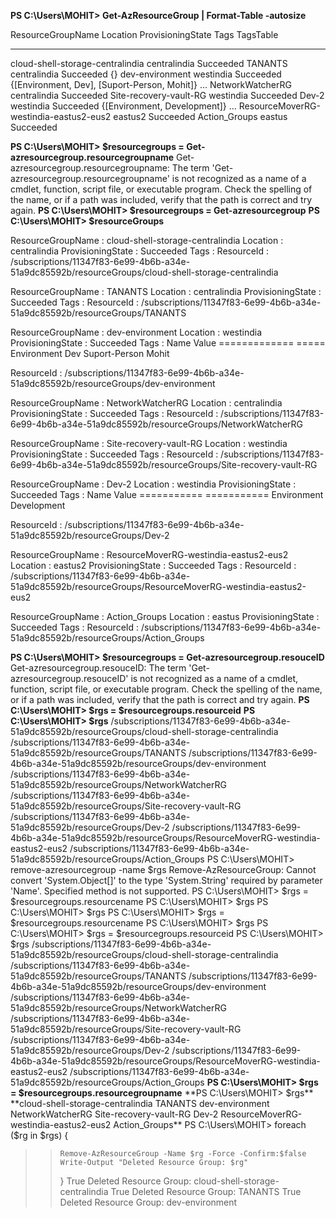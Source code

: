 **PS C:\Users\MOHIT> Get-AzResourceGroup | Format-Table -autosize**

ResourceGroupName                      Location     ProvisioningState Tags                                         TagsTable
-----------------                      --------     ----------------- ----                                         ---------
cloud-shell-storage-centralindia       centralindia Succeeded
TANANTS                                centralindia Succeeded         {}
dev-environment                        westindia    Succeeded         {[Environment, Dev], [Suport-Person, Mohit]} …
NetworkWatcherRG                       centralindia Succeeded
Site-recovery-vault-RG                 westindia    Succeeded
Dev-2                                  westindia    Succeeded         {[Environment, Development]}                 …
ResourceMoverRG-westindia-eastus2-eus2 eastus2      Succeeded
Action_Groups                          eastus       Succeeded

**PS C:\Users\MOHIT> $resourcegroups = Get-azresourcegroup.resourcegroupname**
Get-azresourcegroup.resourcegroupname: The term 'Get-azresourcegroup.resourcegroupname' is not recognized as a name of a cmdlet, function, script file, or executable program.
Check the spelling of the name, or if a path was included, verify that the path is correct and try again.
**PS C:\Users\MOHIT> $resourcegroups = Get-azresourcegroup**
**PS C:\Users\MOHIT> $resourceGroups**

ResourceGroupName : cloud-shell-storage-centralindia
Location          : centralindia
ProvisioningState : Succeeded
Tags              :
ResourceId        : /subscriptions/11347f83-6e99-4b6b-a34e-51a9dc85592b/resourceGroups/cloud-shell-storage-centralindia

ResourceGroupName : TANANTS
Location          : centralindia
ProvisioningState : Succeeded
Tags              :
ResourceId        : /subscriptions/11347f83-6e99-4b6b-a34e-51a9dc85592b/resourceGroups/TANANTS

ResourceGroupName : dev-environment
Location          : westindia
ProvisioningState : Succeeded
Tags              :
                    Name           Value
                    =============  =====
                    Environment    Dev
                    Suport-Person  Mohit

ResourceId        : /subscriptions/11347f83-6e99-4b6b-a34e-51a9dc85592b/resourceGroups/dev-environment

ResourceGroupName : NetworkWatcherRG
Location          : centralindia
ProvisioningState : Succeeded
Tags              :
ResourceId        : /subscriptions/11347f83-6e99-4b6b-a34e-51a9dc85592b/resourceGroups/NetworkWatcherRG

ResourceGroupName : Site-recovery-vault-RG
Location          : westindia
ProvisioningState : Succeeded
Tags              :
ResourceId        : /subscriptions/11347f83-6e99-4b6b-a34e-51a9dc85592b/resourceGroups/Site-recovery-vault-RG

ResourceGroupName : Dev-2
Location          : westindia
ProvisioningState : Succeeded
Tags              :
                    Name         Value
                    ===========  ===========
                    Environment  Development

ResourceId        : /subscriptions/11347f83-6e99-4b6b-a34e-51a9dc85592b/resourceGroups/Dev-2

ResourceGroupName : ResourceMoverRG-westindia-eastus2-eus2
Location          : eastus2
ProvisioningState : Succeeded
Tags              :
ResourceId        : /subscriptions/11347f83-6e99-4b6b-a34e-51a9dc85592b/resourceGroups/ResourceMoverRG-westindia-eastus2-eus2

ResourceGroupName : Action_Groups
Location          : eastus
ProvisioningState : Succeeded
Tags              :
ResourceId        : /subscriptions/11347f83-6e99-4b6b-a34e-51a9dc85592b/resourceGroups/Action_Groups

**PS C:\Users\MOHIT> $resourcegroups = Get-azresourcegroup.resouceID**
Get-azresourcegroup.resouceID: The term 'Get-azresourcegroup.resouceID' is not recognized as a name of a cmdlet, function, script file, or executable program.
Check the spelling of the name, or if a path was included, verify that the path is correct and try again.
**PS C:\Users\MOHIT> $rgs = $resourcegroups.resourceid**
**PS C:\Users\MOHIT> $rgs**
/subscriptions/11347f83-6e99-4b6b-a34e-51a9dc85592b/resourceGroups/cloud-shell-storage-centralindia
/subscriptions/11347f83-6e99-4b6b-a34e-51a9dc85592b/resourceGroups/TANANTS
/subscriptions/11347f83-6e99-4b6b-a34e-51a9dc85592b/resourceGroups/dev-environment
/subscriptions/11347f83-6e99-4b6b-a34e-51a9dc85592b/resourceGroups/NetworkWatcherRG
/subscriptions/11347f83-6e99-4b6b-a34e-51a9dc85592b/resourceGroups/Site-recovery-vault-RG
/subscriptions/11347f83-6e99-4b6b-a34e-51a9dc85592b/resourceGroups/Dev-2
/subscriptions/11347f83-6e99-4b6b-a34e-51a9dc85592b/resourceGroups/ResourceMoverRG-westindia-eastus2-eus2
/subscriptions/11347f83-6e99-4b6b-a34e-51a9dc85592b/resourceGroups/Action_Groups
PS C:\Users\MOHIT> remove-azresourcegroup -name $rgs
Remove-AzResourceGroup: Cannot convert 'System.Object[]' to the type 'System.String' required by parameter 'Name'. Specified method is not supported.
PS C:\Users\MOHIT> $rgs = $resourcegroups.resourcename
PS C:\Users\MOHIT> $rgs
PS C:\Users\MOHIT> $rgs
PS C:\Users\MOHIT> $rgs = $resourcegroups.resourcename
PS C:\Users\MOHIT> $rgs
PS C:\Users\MOHIT> $rgs = $resourcegroups.resourceid
PS C:\Users\MOHIT> $rgs
/subscriptions/11347f83-6e99-4b6b-a34e-51a9dc85592b/resourceGroups/cloud-shell-storage-centralindia
/subscriptions/11347f83-6e99-4b6b-a34e-51a9dc85592b/resourceGroups/TANANTS
/subscriptions/11347f83-6e99-4b6b-a34e-51a9dc85592b/resourceGroups/dev-environment
/subscriptions/11347f83-6e99-4b6b-a34e-51a9dc85592b/resourceGroups/NetworkWatcherRG
/subscriptions/11347f83-6e99-4b6b-a34e-51a9dc85592b/resourceGroups/Site-recovery-vault-RG
/subscriptions/11347f83-6e99-4b6b-a34e-51a9dc85592b/resourceGroups/Dev-2
/subscriptions/11347f83-6e99-4b6b-a34e-51a9dc85592b/resourceGroups/ResourceMoverRG-westindia-eastus2-eus2
/subscriptions/11347f83-6e99-4b6b-a34e-51a9dc85592b/resourceGroups/Action_Groups
**PS C:\Users\MOHIT> $rgs = $resourcegroups.resourcegroupname**
**PS C:\Users\MOHIT> $rgs**
**cloud-shell-storage-centralindia
TANANTS
dev-environment
NetworkWatcherRG
Site-recovery-vault-RG
Dev-2
ResourceMoverRG-westindia-eastus2-eus2
Action_Groups**
PS C:\Users\MOHIT> foreach ($rg in $rgs) {
>>     Remove-AzResourceGroup -Name $rg -Force -Confirm:$false
>>     Write-Output "Deleted Resource Group: $rg"
>> }
True
Deleted Resource Group: cloud-shell-storage-centralindia
True
Deleted Resource Group: TANANTS
True
Deleted Resource Group: dev-environment

